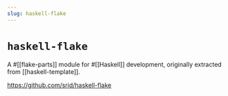 ```yaml
---
slug: haskell-flake
---
```


# `haskell-flake`

A #[[flake-parts]] module for #[[Haskell]] development, originally extracted from [[haskell-template]].

https://github.com/srid/haskell-flake